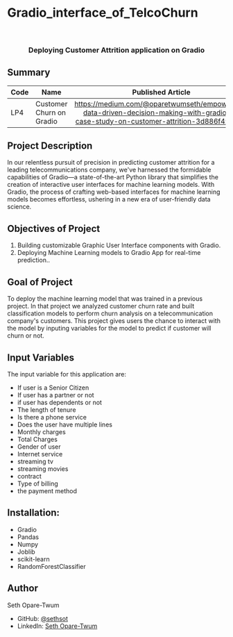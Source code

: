 # Gradio_interface_of_TelcoChurn

<a name="readme-top"></a>

<div align="center">
  <br/>

  <h3><b>Deploying Customer Attrition application on Gradio</b></h3>

</div>


## Summary <a name="summary"></a>
| Code      | Name        | Published Article |   |
|-----------|-------------|:-------------:|------:|
| LP4 | Customer Churn on Gradio | https://medium.com/@oparetwumseth/empowering-data-driven-decision-making-with-gradio-a-case-study-on-customer-attrition-3d886f49468e  |  |

## Project Description <a name="project-description"></a>
   
In our relentless pursuit of precision in predicting customer attrition for a leading telecommunications company, we've harnessed the formidable capabilities of Gradio—a state-of-the-art Python library that simplifies the creation of interactive user interfaces for machine learning models. With Gradio, the process of crafting web-based interfaces for machine learning models becomes effortless, ushering in a new era of user-friendly data science. 

## Objectives of Project <a name="objectives-of-project"></a>
1. Building customizable Graphic User Interface components with Gradio.
2. Deploying Machine Learning models to Gradio App for real-time prediction.. 

## Goal of Project <a name="goal-of-project"></a>
To deploy the machine learning model that was trained in a previous project. In that project we analyzed customer churn rate and built classification models to perform churn analysis on a telecommunication company's customers. This project gives users the chance to interact with the model by inputing variables for the model to predict if customer will churn or not. 

## Input Variables <a name="Input"></a>
The input variable for this application are:
* If user is a Senior Citizen
* If user has a partner or not
* if user has dependents or not
* The length of tenure
* Is there a phone service
* Does the user have multiple lines
* Monthly charges
* Total Charges
* Gender of user
* Internet service
* streaming tv
* streaming movies
* contract
* Type of billing
* the payment method

## Installation: <a name="installation:"></a>
* Gradio 
* Pandas
* Numpy
* Joblib
* scikit-learn
* RandomForestClassifier

## Author <a name="author"></a>
Seth Opare-Twum
- GitHub: [@sethsot](https://github.com/sethsot/sethsot)
- LinkedIn: [Seth Opare-Twum](https://www.linkedin.com/in/%20seth-opare-twum)
